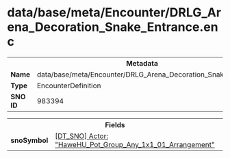 <h1>data/base/meta/Encounter/DRLG_Arena_Decoration_Snake_Entrance.enc</h1><table><tr><th colspan="100%">Metadata</th></tr><tr><td><b>Name</b></td><td>data/base/meta/Encounter/DRLG_Arena_Decoration_Snake_Entrance.enc</td></tr><tr><td><b>Type</b></td><td>EncounterDefinition</td></tr><tr><td><b>SNO ID</b></td><td>983394</td></tr></table>

<table><tr><th colspan="100%">Fields</th></tr><tr><td><b>snoSymbol</b></td><td><a href="..\Actor\HaweHU_Pot_Group_Any_1x1_01_Arrangement.acr.md">[DT_SNO] Actor: "HaweHU_Pot_Group_Any_1x1_01_Arrangement"</a></td></tr></table>

